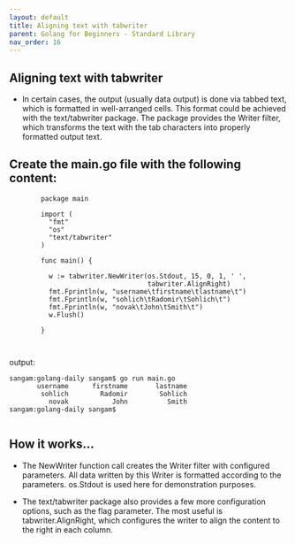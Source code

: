 ```yaml
---
layout: default
title: Aligning text with tabwriter
parent: Golang for Beginners - Standard Library
nav_order: 16
---
```



## Aligning text with tabwriter

- In certain cases, the output (usually data output) is done via tabbed text, which is formatted in well-arranged cells. This format could be achieved with the text/tabwriter package. The package provides the Writer filter, which transforms the text with the tab characters into properly formatted output text.

## Create the main.go file with the following content:



```
        package main

        import (
          "fmt"
          "os"
          "text/tabwriter"
        )

        func main() {

          w := tabwriter.NewWriter(os.Stdout, 15, 0, 1, ' ',
                                   tabwriter.AlignRight)
          fmt.Fprintln(w, "username\tfirstname\tlastname\t")
          fmt.Fprintln(w, "sohlich\tRadomir\tSohlich\t")
          fmt.Fprintln(w, "novak\tJohn\tSmith\t")
          w.Flush()

        }



```


output: 

```
sangam:golang-daily sangam$ go run main.go
       username      firstname       lastname
        sohlich        Radomir        Sohlich
          novak           John          Smith
sangam:golang-daily sangam$ 


```

## How it works...

- The NewWriter function call creates the Writer filter with configured parameters. All data written by this Writer is formatted according to the parameters. os.Stdout is used here for demonstration purposes.

- The text/tabwriter package also provides a few more configuration options, such as the flag parameter.  The most useful is tabwriter.AlignRight, which configures the writer to align the content to the right in each column.
